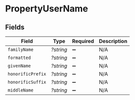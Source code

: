 # PropertyUserName


## Fields

| Field              | Type               | Required           | Description        |
| ------------------ | ------------------ | ------------------ | ------------------ |
| `familyName`       | *?string*          | :heavy_minus_sign: | N/A                |
| `formatted`        | *?string*          | :heavy_minus_sign: | N/A                |
| `givenName`        | *?string*          | :heavy_minus_sign: | N/A                |
| `honorificPrefix`  | *?string*          | :heavy_minus_sign: | N/A                |
| `honorificSuffix`  | *?string*          | :heavy_minus_sign: | N/A                |
| `middleName`       | *?string*          | :heavy_minus_sign: | N/A                |